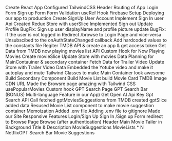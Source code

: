 Create React App
Configured TailwindCSS
Header
Routing of App
Login Form
Sign up Form
Form Validation
useRef Hook
Firebase Setup
Deploying our app to production
Create SignUp User Account
Implement Sign In user Api
Created Redux Store with userSlice
Implemented Sign out
Update Profile
BugFix: Sign up user displayName and profile picture update
BugFix: if the user is not logged in Redirect /browse to Login Page and vice-versa
Unsubscibed to the onAuthStateChanged callback
Add hardcoded values to the constants file
Regiter TMDB API & create an app & get access token
Get Data from TMDB now playing movies list API
Custom Hook for Now Playing Movies
Create movieSlice
Update Store with movies Data
Planning for MainContauiner & secondary container
Fetch Data for Trailer Video
Update Store with Trailer Video Data
Embedded the Yotube video and make it autoplay and mute
Tailwind Classes to make Main Container look awesome
Build Secondary Component
Build Movie List
build Movie Card
TMDB Image CDN URL
Made the Browsre page amazing with Tailwind CSS
usePopularMovies Custom hook
GPT Search Page
GPT Search Bar
(BONUS) Multi-language Feature in our App)
Get Open AI Api Key
Gpt Search API Call
fetched gptMoviesSuggestions from TMDB
created gptSlice added data
Resused Movie List component to make movie suggestion container
Memoization
Added .env file
Adding .env file to gitignore
Made our Site Responsive
Features
Login/Sign Up
Sign In /Sign up Form
redirect to Browse Page
Browse (after authentication)
Header
Main Movie
Tailer in Background
Title & Description
MovieSuggestions
MovieLists * N
NetflixGPT
Search Bar
Movie Suggestions